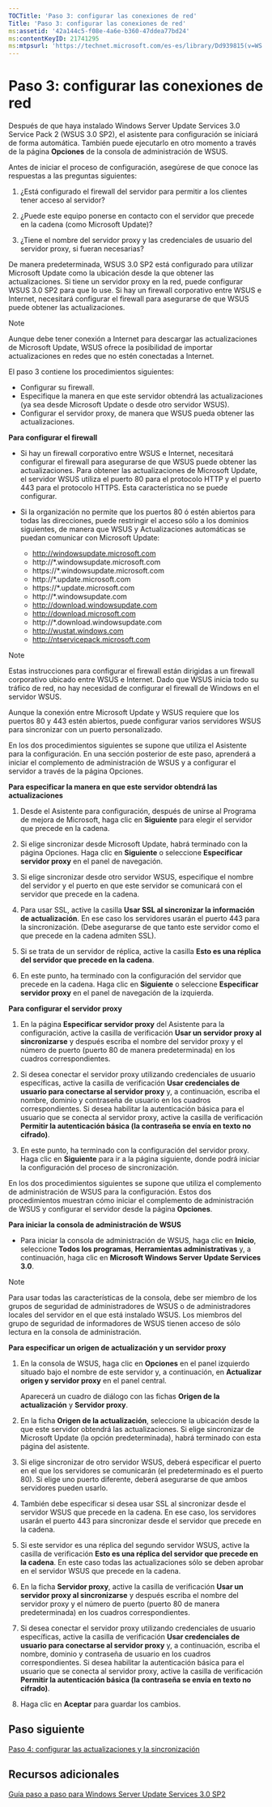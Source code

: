 ```yaml
---
TOCTitle: 'Paso 3: configurar las conexiones de red'
Title: 'Paso 3: configurar las conexiones de red'
ms:assetid: '42a144c5-f08e-4a6e-b360-47ddea77bd24'
ms:contentKeyID: 21741295
ms:mtpsurl: 'https://technet.microsoft.com/es-es/library/Dd939815(v=WS.10)'
---
```


Paso 3: configurar las conexiones de red
========================================

Después de que haya instalado Windows Server Update Services 3.0 Service Pack 2 (WSUS 3.0 SP2), el asistente para configuración se iniciará de forma automática. También puede ejecutarlo en otro momento a través de la página **Opciones** de la consola de administración de WSUS.

Antes de iniciar el proceso de configuración, asegúrese de que conoce las respuestas a las preguntas siguientes:

1. ¿Está configurado el firewall del servidor para permitir a los clientes tener acceso al servidor?

2. ¿Puede este equipo ponerse en contacto con el servidor que precede en la cadena (como Microsoft Update)?

3. ¿Tiene el nombre del servidor proxy y las credenciales de usuario del servidor proxy, si fueran necesarias?

De manera predeterminada, WSUS 3.0 SP2 está configurado para utilizar Microsoft Update como la ubicación desde la que obtener las actualizaciones. Si tiene un servidor proxy en la red, puede configurar WSUS 3.0 SP2 para que lo use. Si hay un firewall corporativo entre WSUS e Internet, necesitará configurar el firewall para asegurarse de que WSUS puede obtener las actualizaciones.

 
<p> </p>

> [!NOTE]
> Aunque debe tener conexión a Internet para descargar las actualizaciones de Microsoft Update, WSUS ofrece la posibilidad de importar actualizaciones en redes que no estén conectadas a Internet.
 

El paso 3 contiene los procedimientos siguientes:

-   Configurar su firewall.
-   Especifique la manera en que este servidor obtendrá las actualizaciones (ya sea desde Microsoft Update o desde otro servidor WSUS).
-   Configurar el servidor proxy, de manera que WSUS pueda obtener las actualizaciones.

**Para configurar el firewall**
-   Si hay un firewall corporativo entre WSUS e Internet, necesitará configurar el firewall para asegurarse de que WSUS puede obtener las actualizaciones. Para obtener las actualizaciones de Microsoft Update, el servidor WSUS utiliza el puerto 80 para el protocolo HTTP y el puerto 443 para el protocolo HTTPS. Esta característica no se puede configurar.

-   Si la organización no permite que los puertos 80 ó estén abiertos para todas las direcciones, puede restringir el acceso sólo a los dominios siguientes, de manera que WSUS y Actualizaciones automáticas se puedan comunicar con Microsoft Update:

    -   http://windowsupdate.microsoft.com
    -   http://\*.windowsupdate.microsoft.com
    -   https://\*.windowsupdate.microsoft.com
    -   http://\*.update.microsoft.com
    -   https://\*.update.microsoft.com
    -   http://\*.windowsupdate.com
    -   http://download.windowsupdate.com
    -   http://download.microsoft.com
    -   http://\*.download.windowsupdate.com
    -   http://wustat.windows.com
    -   http://ntservicepack.microsoft.com

 
<p> </p>

> [!NOTE]
> Estas instrucciones para configurar el firewall están dirigidas a un firewall corporativo ubicado entre WSUS e Internet. Dado que WSUS inicia todo su tráfico de red, no hay necesidad de configurar el firewall de Windows en el servidor WSUS.
 

Aunque la conexión entre Microsoft Update y WSUS requiere que los puertos 80 y 443 estén abiertos, puede configurar varios servidores WSUS para sincronizar con un puerto personalizado.

En los dos procedimientos siguientes se supone que utiliza el Asistente para la configuración. En una sección posterior de este paso, aprenderá a iniciar el complemento de administración de WSUS y a configurar el servidor a través de la página Opciones.

**Para especificar la manera en que este servidor obtendrá las actualizaciones**
1.  Desde el Asistente para configuración, después de unirse al Programa de mejora de Microsoft, haga clic en **Siguiente** para elegir el servidor que precede en la cadena.

2.  Si elige sincronizar desde Microsoft Update, habrá terminado con la página Opciones. Haga clic en **Siguiente** o seleccione **Especificar servidor proxy** en el panel de navegación.

3.  Si elige sincronizar desde otro servidor WSUS, especifique el nombre del servidor y el puerto en que este servidor se comunicará con el servidor que precede en la cadena.

4.  Para usar SSL, active la casilla **Usar SSL al sincronizar la información de actualización**. En ese caso los servidores usarán el puerto 443 para la sincronización. (Debe asegurarse de que tanto este servidor como el que precede en la cadena admiten SSL).

5.  Si se trata de un servidor de réplica, active la casilla **Esto es una réplica del servidor que precede en la cadena**.

6.  En este punto, ha terminado con la configuración del servidor que precede en la cadena. Haga clic en **Siguiente** o seleccione **Especificar servidor proxy** en el panel de navegación de la izquierda.

**Para configurar el servidor proxy**
1.  En la página **Especificar servidor proxy** del Asistente para la configuración, active la casilla de verificación **Usar un servidor proxy al sincronizarse** y después escriba el nombre del servidor proxy y el número de puerto (puerto 80 de manera predeterminada) en los cuadros correspondientes.

2.  Si desea conectar el servidor proxy utilizando credenciales de usuario específicas, active la casilla de verificación **Usar credenciales de usuario para conectarse al servidor proxy** y, a continuación, escriba el nombre, dominio y contraseña de usuario en los cuadros correspondientes. Si desea habilitar la autenticación básica para el usuario que se conecta al servidor proxy, active la casilla de verificación **Permitir la autenticación básica (la contraseña se envía en texto no cifrado)**.

3.  En este punto, ha terminado con la configuración del servidor proxy. Haga clic en **Siguiente** para ir a la página siguiente, donde podrá iniciar la configuración del proceso de sincronización.

En los dos procedimientos siguientes se supone que utiliza el complemento de administración de WSUS para la configuración. Estos dos procedimientos muestran cómo iniciar el complemento de administración de WSUS y configurar el servidor desde la página **Opciones**.

**Para iniciar la consola de administración de WSUS**
-   Para iniciar la consola de administración de WSUS, haga clic en **Inicio**, seleccione **Todos los programas**, **Herramientas administrativas** y, a continuación, haga clic en **Microsoft Windows Server Update Services 3.0**.

 
<p> </p>

> [!NOTE]
> Para usar todas las características de la consola, debe ser miembro de los grupos de seguridad de administradores de WSUS o de administradores locales del servidor en el que está instalado WSUS. Los miembros del grupo de seguridad de informadores de WSUS tienen acceso de sólo lectura en la consola de administración.
 

**Para especificar un origen de actualización y un servidor proxy**
1.  En la consola de WSUS, haga clic en **Opciones** en el panel izquierdo situado bajo el nombre de este servidor y, a continuación, en **Actualizar origen y servidor proxy** en el panel central.

    Aparecerá un cuadro de diálogo con las fichas **Origen de la actualización** y **Servidor proxy**.

2.  En la ficha **Origen de la actualización**, seleccione la ubicación desde la que este servidor obtendrá las actualizaciones. Si elige sincronizar de Microsoft Update (la opción predeterminada), habrá terminado con esta página del asistente.

3.  Si elige sincronizar de otro servidor WSUS, deberá especificar el puerto en el que los servidores se comunicarán (el predeterminado es el puerto 80). Si elige uno puerto diferente, deberá asegurarse de que ambos servidores pueden usarlo.

4.  También debe especificar si desea usar SSL al sincronizar desde el servidor WSUS que precede en la cadena. En ese caso, los servidores usarán el puerto 443 para sincronizar desde el servidor que precede en la cadena.

5.  Si este servidor es una réplica del segundo servidor WSUS, active la casilla de verificación **Esto es una réplica del servidor que precede en la cadena**. En este caso todas las actualizaciones sólo se deben aprobar en el servidor WSUS que precede en la cadena.

6.  En la ficha **Servidor proxy**, active la casilla de verificación **Usar un servidor proxy al sincronizarse** y después escriba el nombre del servidor proxy y el número de puerto (puerto 80 de manera predeterminada) en los cuadros correspondientes.

7.  Si desea conectar el servidor proxy utilizando credenciales de usuario específicas, active la casilla de verificación **Usar credenciales de usuario para conectarse al servidor proxy** y, a continuación, escriba el nombre, dominio y contraseña de usuario en los cuadros correspondientes. Si desea habilitar la autenticación básica para el usuario que se conecta al servidor proxy, active la casilla de verificación **Permitir la autenticación básica (la contraseña se envía en texto no cifrado)**.

8.  Haga clic en **Aceptar** para guardar los cambios.

Paso siguiente
--------------

[Paso 4: configurar las actualizaciones y la sincronización](https://technet.microsoft.com/deeaa7e1-9b50-45cb-9537-d75f70de3405)

Recursos adicionales
--------------------

[Guía paso a paso para Windows Server Update Services 3.0 SP2](https://technet.microsoft.com/4b504edc-93b3-45b0-a7e8-d0107f1a4442)

